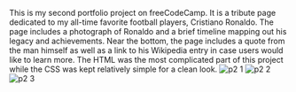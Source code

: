 This is my second portfolio project on freeCodeCamp. 
It is a tribute page dedicated to my all-time favorite football players, Cristiano Ronaldo. 
The page includes a photograph of Ronaldo and a brief timeline mapping out his legacy and achievements.
Near the bottom, the page includes a quote from the man himself as well as a link to his Wikipedia entry in case users would like to learn more.
The HTML was the most complicated part of this project while the CSS was kept relatively simple for a clean look.
![p2 1](https://user-images.githubusercontent.com/89043050/201813236-8346b92b-8d52-4ee1-b8f1-93fa3968a471.JPG)
![p2 2](https://user-images.githubusercontent.com/89043050/201813234-26cef206-3fe5-4307-b621-c9aa79b78a4c.JPG)
![p2 3](https://user-images.githubusercontent.com/89043050/201813232-badf4c9d-316e-4e0e-bcda-271af2eb4840.JPG)
